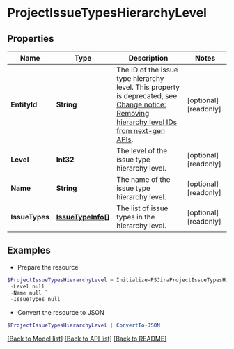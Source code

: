 # ProjectIssueTypesHierarchyLevel
## Properties

Name | Type | Description | Notes
------------ | ------------- | ------------- | -------------
**EntityId** | **String** | The ID of the issue type hierarchy level. This property is deprecated, see [Change notice: Removing hierarchy level IDs from next-gen APIs](https://developer.atlassian.com/cloud/jira/platform/change-notice-removing-hierarchy-level-ids-from-next-gen-apis/). | [optional] [readonly] 
**Level** | **Int32** | The level of the issue type hierarchy level. | [optional] [readonly] 
**Name** | **String** | The name of the issue type hierarchy level. | [optional] [readonly] 
**IssueTypes** | [**IssueTypeInfo[]**](IssueTypeInfo.md) | The list of issue types in the hierarchy level. | [optional] [readonly] 

## Examples

- Prepare the resource
```powershell
$ProjectIssueTypesHierarchyLevel = Initialize-PSJiraProjectIssueTypesHierarchyLevel  -EntityId null `
 -Level null `
 -Name null `
 -IssueTypes null
```

- Convert the resource to JSON
```powershell
$ProjectIssueTypesHierarchyLevel | ConvertTo-JSON
```

[[Back to Model list]](../README.md#documentation-for-models) [[Back to API list]](../README.md#documentation-for-api-endpoints) [[Back to README]](../README.md)

